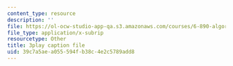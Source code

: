 ```yaml
---
content_type: resource
description: ''
file: https://ol-ocw-studio-app-qa.s3.amazonaws.com/courses/6-890-algorithmic-lower-bounds-fun-with-hardness-proofs-fall-2014/39c7a5aea055594fb38c4e2c5789add8_42TnAE67iaE.vtt
file_type: application/x-subrip
resourcetype: Other
title: 3play caption file
uid: 39c7a5ae-a055-594f-b38c-4e2c5789add8
---
```

